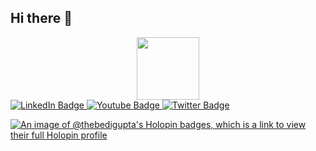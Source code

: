 ## Hi there 👋

<div id="header" align="center">
  <img src="https://media.giphy.com/media/M9gbBd9nbDrOTu1Mqx/giphy.gif" width="100"/>
</div>
<div id="badges">
  <a href="your-linkedin-URL">
    <img src="https://img.shields.io/badge/LinkedIn-blue?style=for-the-badge&logo=linkedin&logoColor=white" alt="LinkedIn Badge"/>
  </a>
  <a href="your-youtube-URL">
    <img src="https://img.shields.io/badge/YouTube-red?style=for-the-badge&logo=youtube&logoColor=white" alt="Youtube Badge"/>
  </a>
  <a href="your-twitter-URL">
    <img src="https://img.shields.io/badge/Twitter-blue?style=for-the-badge&logo=twitter&logoColor=white" alt="Twitter Badge"/>
  </a>
</div>
<img src="https://komarev.com/ghpvc/?username=thebedigupta&style=flat-square&color=blue" alt=""/>

[![An image of @thebedigupta's Holopin badges, which is a link to view their full Holopin profile](https://holopin.me/thebedigupta)](https://holopin.io/@thebedigupta)
<!--
**thebedigupta/thebedigupta** is a ✨ _special_ ✨ repository because its `README.md` (this file) appears on your GitHub profile.

Here are some ideas to get you started:

- 🔭 I’m currently working on ...small projects
- 🌱 I’m currently learning ...backend stuffs
- 🤔 I’m looking for help with ...Projects
- 💬 Ask me about ...frontend stuff and linux things little bit
- 📫 How to reach me: mail me
- 😄 Pronouns: ...
- ⚡ Fun fact: ...I belive in doing things
-->
